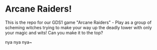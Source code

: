 # Arcane Raiders!

This is the repo for our GDS1 game "Arcane Raiders" - Play as a group of scheming witches trying to make your way up the deadly tower with only your magic and wits! Can you make it to the top?







nya nya nya~
